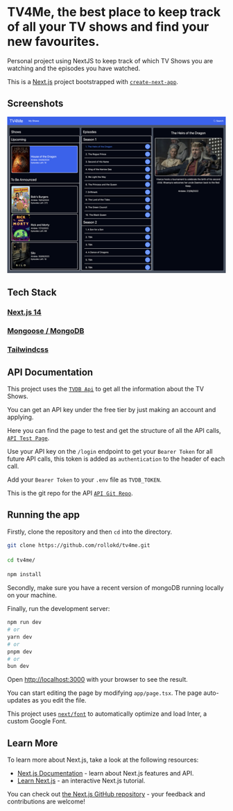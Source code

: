 # TV4Me, the best place to keep track of all your TV shows and find your new favourites.

Personal project using NextJS to keep track of which TV Shows you are watching and the episodes you have watched.

This is a [Next.js](https://nextjs.org/) project bootstrapped with [`create-next-app`](https://github.com/vercel/next.js/tree/canary/packages/create-next-app).

## Screenshots

<p align="center">
  <img src="public/TV4Me.png" width='600px'/>
</p>

## Tech Stack

### [Next.js 14](https://nextjs.org/)

### [Mongoose / MongoDB](https://mongoosejs.com/)

### [Tailwindcss](https://tailwindcss.com/)

## API Documentation

This project uses the [`TVDB Api`](https://thetvdb.com/api-information) to get all the information about the TV Shows.

You can get an API key under the free tier by just making an account and applying.

Here you can find the page to test and get the structure of all the API calls, [`API Test Page`](https://thetvdb.github.io/v4-api/#/).

Use your API key on the `/login` endpoint to get your `Bearer Token` for all future API calls, this token is added as `authentication` to the header of each call.

Add your `Bearer Token` to your `.env` file as `TVDB_TOKEN`.

This is the git repo for the API [`API Git Repo`](https://github.com/thetvdb/v4-api).

## Running the app

Firstly, clone the repository and then `cd` into the directory.

```bash
git clone https://github.com/rollokd/tv4me.git

cd tv4me/

npm install
```

Secondly, make sure you have a recent version of mongoDB running locally on your machine.

Finally, run the development server:

```bash
npm run dev
# or
yarn dev
# or
pnpm dev
# or
bun dev
```

Open [http://localhost:3000](http://localhost:3000) with your browser to see the result.

You can start editing the page by modifying `app/page.tsx`. The page auto-updates as you edit the file.

This project uses [`next/font`](https://nextjs.org/docs/basic-features/font-optimization) to automatically optimize and load Inter, a custom Google Font.

## Learn More

To learn more about Next.js, take a look at the following resources:

- [Next.js Documentation](https://nextjs.org/docs) - learn about Next.js features and API.
- [Learn Next.js](https://nextjs.org/learn) - an interactive Next.js tutorial.

You can check out [the Next.js GitHub repository](https://github.com/vercel/next.js/) - your feedback and contributions are welcome!
